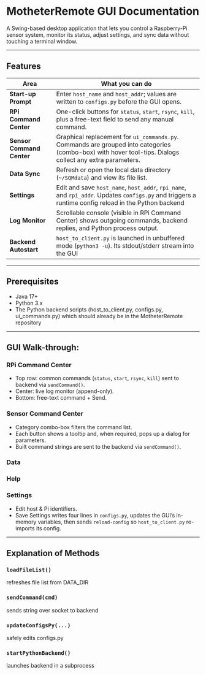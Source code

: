 # MotheterRemote GUI Documentation
A Swing-based desktop application that lets you control a Raspberry-Pi sensor system, monitor its status, adjust settings, and sync data without touching a terminal window.

---
## Features
| Area                      | What you can do                                                                                                                                          |
|---------------------------|----------------------------------------------------------------------------------------------------------------------------------------------------------|
| **Start-up Prompt**       | Enter `host_name` and `host_addr`; values are written to `configs.py` before the GUI opens.                                                              |
| **RPi Command Center**    | One-click buttons for `status`, `start`, `rsync`, `kill`, plus a free-text field to send any manual command.                                             |
| **Sensor Command Center** | Graphical replacement for `ui_commands.py`. Commands are grouped into categories (combo-box) with hover tool-tips. Dialogs collect any extra parameters. |
| **Data Sync**             | Refresh or open the local data directory (`~/SQMdata`) and view its file list.                                                                           |
| **Settings**              | Edit and save `host_name`, `host_addr`, `rpi_name`, and `rpi_addr`. Updates `configs.py` and triggers a runtime config reload in the Python backend      |
| **Log Monitor**           | Scrollable console (visible in RPi Command Center) shows outgoing commands, backend replies, and Python process output.                                  |
| **Backend Autostart**     | `host_to_client.py` is launched in unbuffered mode (`python3 -u`). Its stdout/stderr stream into the GUI                                                 |
---
## Prerequisites
* Java 17+ 
* Python 3.x
* The Python backend scripts (host_to_client.py, configs.py, ui_commands.py) which should already be in the MotheterRemote repository

---
## GUI Walk-through:
### RPi Command Center
* Top row: common commands (`status`, `start`, `rsync`, `kill`) sent to backend via `sendCommand()`.
* Center: live log monitor (append-only).
* Bottom: free-text command + Send.

### Sensor Command Center
* Category combo-box filters the command list.
* Each button shows a tooltip and, when required, pops up a dialog for parameters.
* Built command strings are sent to the backend via `sendCommand()`.

### Data

### Help

### Settings
* Edit host & Pi identifiers.
* Save Settings writes four lines in `configs.py`, updates the GUI’s in-memory variables, then sends `reload-config` so `host_to_client.py` re-imports its config.

---

[//]: # (NEED TO EXPLAIN THESE BETTER AND ADD HELPER FUNCTIONS)
## Explanation of Methods
### `loadFileList()` 
refreshes file list from DATA_DIR

### `sendCommand(cmd)`
sends string over socket to backend

### `updateConfigsPy(...)`
safely edits configs.py

### `startPythonBackend()`
launches backend in a subprocess

[//]: # (### `sendStatusRequest&#40;&#41;`)
[//]: # (async status check, updates label)

